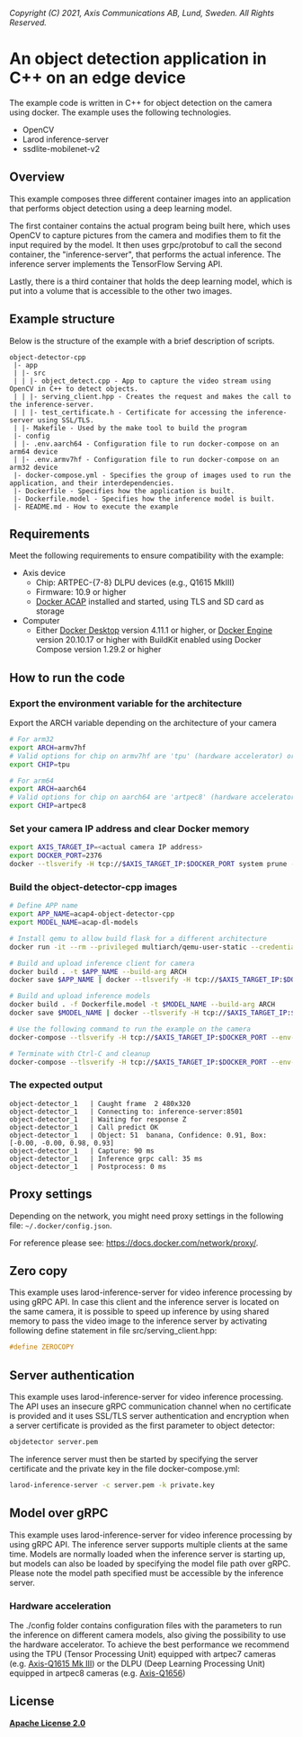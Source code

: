 *Copyright (C) 2021, Axis Communications AB, Lund, Sweden. All Rights Reserved.*

# An object detection application in C++ on an edge device

The example code is written in C++ for object detection on the camera using docker. The example uses the following technologies.

* OpenCV
* Larod inference-server
* ssdlite-mobilenet-v2

## Overview

This example composes three different container images into an application that performs object detection using a deep learning model.

The first container contains the actual program being built here, which uses OpenCV to capture pictures from the camera and modifies them to fit the input required by the model. It then uses grpc/protobuf to call the second container, the "inference-server", that performs the actual inference. The inference server implements the TensorFlow Serving API.

Lastly, there is a third container that holds the deep learning model, which is put into a volume that is accessible to the other two images.

## Example structure

Below is the structure of the example with a brief description of scripts.

```text
object-detector-cpp
 |- app
 | |- src
 | | |- object_detect.cpp - App to capture the video stream using OpenCV in C++ to detect objects.
 | | |- serving_client.hpp - Creates the request and makes the call to the inference-server.
 | | |- test_certificate.h - Certificate for accessing the inference-server using SSL/TLS.
 | |- Makefile - Used by the make tool to build the program
 |- config
 | |- .env.aarch64 - Configuration file to run docker-compose on an arm64 device
 | |- .env.armv7hf - Configuration file to run docker-compose on an arm32 device
 |- docker-compose.yml - Specifies the group of images used to run the application, and their interdependencies.
 |- Dockerfile - Specifies how the application is built.
 |- Dockerfile.model - Specifies how the inference model is built.
 |- README.md - How to execute the example
```

## Requirements

Meet the following requirements to ensure compatibility with the example:

* Axis device
  * Chip: ARTPEC-{7-8} DLPU devices (e.g., Q1615 MkIII)
  * Firmware: 10.9 or higher
  * [Docker ACAP](https://github.com/AxisCommunications/docker-acap) installed and started, using TLS and SD card as storage
* Computer
  * Either [Docker Desktop](https://docs.docker.com/desktop/) version 4.11.1 or higher, or [Docker Engine](https://docs.docker.com/engine/) version 20.10.17 or higher with BuildKit enabled using Docker Compose version 1.29.2 or higher

## How to run the code

### Export the environment variable for the architecture

Export the ARCH variable depending on the architecture of your camera

```sh
# For arm32
export ARCH=armv7hf
# Valid options for chip on armv7hf are 'tpu' (hardware accelerator) or 'cpu'
export CHIP=tpu
```

```sh
# For arm64
export ARCH=aarch64
# Valid options for chip on aarch64 are 'artpec8' (hardware accelerator) or 'cpu'
export CHIP=artpec8
```

### Set your camera IP address and clear Docker memory

```sh
export AXIS_TARGET_IP=<actual camera IP address>
export DOCKER_PORT=2376
docker --tlsverify -H tcp://$AXIS_TARGET_IP:$DOCKER_PORT system prune -af
```

### Build the object-detector-cpp images

```sh
# Define APP name
export APP_NAME=acap4-object-detector-cpp
export MODEL_NAME=acap-dl-models

# Install qemu to allow build flask for a different architecture
docker run -it --rm --privileged multiarch/qemu-user-static --credential yes --persistent yes

# Build and upload inference client for camera
docker build . -t $APP_NAME --build-arg ARCH
docker save $APP_NAME | docker --tlsverify -H tcp://$AXIS_TARGET_IP:$DOCKER_PORT load

# Build and upload inference models
docker build . -f Dockerfile.model -t $MODEL_NAME --build-arg ARCH
docker save $MODEL_NAME | docker --tlsverify -H tcp://$AXIS_TARGET_IP:$DOCKER_PORT load

# Use the following command to run the example on the camera
docker-compose --tlsverify -H tcp://$AXIS_TARGET_IP:$DOCKER_PORT --env-file ./config/env.$ARCH.$CHIP up

# Terminate with Ctrl-C and cleanup
docker-compose --tlsverify -H tcp://$AXIS_TARGET_IP:$DOCKER_PORT --env-file ./config/env.$ARCH.$CHIP down -v
```

### The expected output

```text
object-detector_1   | Caught frame  2 480x320
object-detector_1   | Connecting to: inference-server:8501
object-detector_1   | Waiting for response Z
object-detector_1   | Call predict OK
object-detector_1   | Object: 51  banana, Confidence: 0.91, Box: [-0.00, -0.00, 0.98, 0.93]
object-detector_1   | Capture: 90 ms
object-detector_1   | Inference grpc call: 35 ms
object-detector_1   | Postprocess: 0 ms
```

## Proxy settings

Depending on the network, you might need proxy settings in the following file: `~/.docker/config.json`.

For reference please see: https://docs.docker.com/network/proxy/.

## Zero copy

This example uses larod-inference-server for video inference processing by using gRPC API. In case this client and the inference server is located on the same camera, it is possible to speed up inference by using shared memory to pass the video image to the inference server by activating following define statement in file src/serving_client.hpp:

```c++
#define ZEROCOPY
```

## Server authentication

This example uses larod-inference-server for video inference processing. The API uses an insecure gRPC communication channel when no certificate is provided and it uses SSL/TLS server authentication and encryption when a server certificate is provided as the first parameter to object detector:

```sh
objdetector server.pem
```

The inference server must then be started by specifying the server certificate and the private key in the file docker-compose.yml:

```sh
larod-inference-server -c server.pem -k private.key
```

## Model over gRPC

This example uses larod-inference-server for video inference processing by using gRPC API. The inference server supports multiple clients at the same time. Models are normally loaded when the inference server is starting up, but models can also be loaded by specifying the model file path over gRPC. Please note the model path specified must be accessible by the inference server.

### Hardware acceleration

The ./config folder contains configuration files with the parameters to run the inference on different camera models, also giving the possibility to use the hardware accelerator.
To achieve the best performance we recommend using the TPU (Tensor Processing Unit) equipped with artpec7 cameras (e.g. [Axis-Q1615 Mk III](https://www.axis.com/products/axis-q1615-mk-iii))
or the DLPU (Deep Learning Processing Unit) equipped in artpec8 cameras (e.g. [Axis-Q1656](https://www.axis.com/products/axis-q1656))

## License

**[Apache License 2.0](../LICENSE)**
